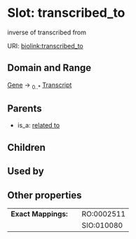 
# Slot: transcribed_to


inverse of transcribed from

URI: [biolink:transcribed_to](https://w3id.org/biolink/vocab/transcribed_to)


## Domain and Range

[Gene](Gene.md) &#8594;  <sub>0..*</sub> [Transcript](Transcript.md)

## Parents

 *  is_a: [related to](related_to.md)

## Children


## Used by


## Other properties

|  |  |  |
| --- | --- | --- |
| **Exact Mappings:** | | RO:0002511 |
|  | | SIO:010080 |

